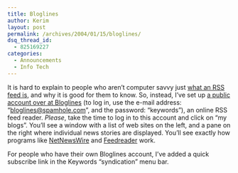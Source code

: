 ```yaml
---
title: Bloglines
author: Kerim
layout: post
permalink: /archives/2004/01/15/bloglines/
dsq_thread_id:
  - 825169227
categories:
  - Announcements
  - Info Tech
---
```

It is hard to explain to people who aren&#8217;t computer savvy just <a href="http://test.oxus.net/archives/000246.html" onclick="_gaq.push(['_trackEvent', 'outbound-article', 'http://test.oxus.net/archives/000246.html', 'what an RSS feed is']);" >what an RSS feed is</a>, and why it is good for them to know. So, instead, I&#8217;ve set up <a href="http://www.bloglines.com/myblogs" onclick="_gaq.push(['_trackEvent', 'outbound-article', 'http://www.bloglines.com/myblogs', 'a public account over at Bloglines']);" >a public account over at Bloglines</a> (to log in, use the e-mail address: &#8220;bloglines@spamhole.com&#8221;, and the password: &#8220;keywords&#8221;), an online RSS feed reader. *Please*, take the time to log in to this account and click on &#8220;my blogs&#8221;. You&#8217;ll see a window with a list of web sites on the left, and a pane on the right where individual news stories are displayed. You&#8217;ll see exactly how programs like <a href="http://www.macupdate.com/info.php/id/8394" onclick="_gaq.push(['_trackEvent', 'outbound-article', 'http://www.macupdate.com/info.php/id/8394', 'NetNewsWire']);" >NetNewsWire</a> and <a href="http://www.feedreader.com/" onclick="_gaq.push(['_trackEvent', 'outbound-article', 'http://www.feedreader.com/', 'Feedreader']);" >Feedreader</a> work.

For people who have their own Bloglines account, I&#8217;ve added a quick subscribe link in the Keywords &#8220;syndication&#8221; menu bar.

